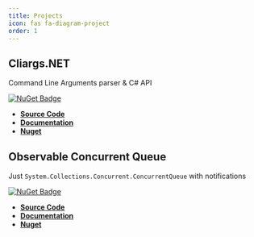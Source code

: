 ```yaml
---
title: Projects
icon: fas fa-diagram-project
order: 1
---
```


## Cliargs.NET

Command Line Arguments parser & C# API

[![NuGet Badge](https://buildstats.info/nuget/Cliargs.NET)](https://www.nuget.org/packages/Cliargs.NET/)

 - [**Source Code**](https://github.com/YounesCheikh/Cliargs.NET)
 - [**Documentation**](https://somecode.net/Cliargs.NET/)
 - [**Nuget**](https://somecode.net/Cliargs.NET/)

## Observable Concurrent Queue

Just `System.Collections.Concurrent.ConcurrentQueue` with notifications

[![NuGet Badge](https://buildstats.info/nuget/ObservableConcurrentQueue)](https://www.nuget.org/packages/ObservableConcurrentQueue/)

 - [**Source Code**](https://github.com/YounesCheikh/ObservableConcurrentQueue/tree/master)
 - [**Documentation**](https://somecode.net/ObservableConcurrentQueue/)
 - [**Nuget**](https://www.nuget.org/packages/ObservableConcurrentQueue/)
